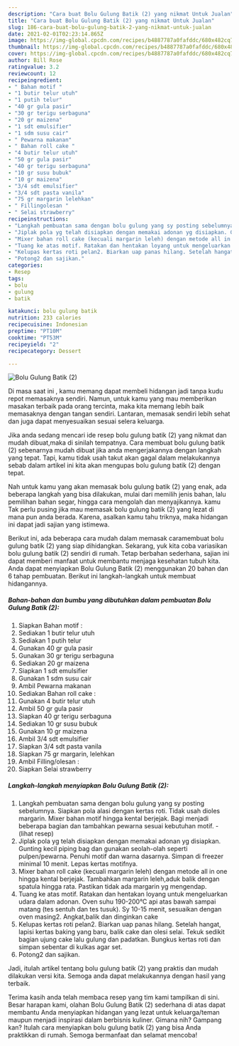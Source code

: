 ```yaml
---
description: "Cara buat Bolu Gulung Batik (2) yang nikmat Untuk Jualan"
title: "Cara buat Bolu Gulung Batik (2) yang nikmat Untuk Jualan"
slug: 186-cara-buat-bolu-gulung-batik-2-yang-nikmat-untuk-jualan
date: 2021-02-01T02:23:14.865Z
image: https://img-global.cpcdn.com/recipes/b4887787a0fafddc/680x482cq70/bolu-gulung-batik-2-foto-resep-utama.jpg
thumbnail: https://img-global.cpcdn.com/recipes/b4887787a0fafddc/680x482cq70/bolu-gulung-batik-2-foto-resep-utama.jpg
cover: https://img-global.cpcdn.com/recipes/b4887787a0fafddc/680x482cq70/bolu-gulung-batik-2-foto-resep-utama.jpg
author: Bill Rose
ratingvalue: 3.2
reviewcount: 12
recipeingredient:
- " Bahan motif "
- "1 butir telur utuh"
- "1 putih telur"
- "40 gr gula pasir"
- "30 gr terigu serbaguna"
- "20 gr maizena"
- "1 sdt emulsifier"
- "1 sdm susu cair"
- " Pewarna makanan"
- " Bahan roll cake "
- "4 butir telur utuh"
- "50 gr gula pasir"
- "40 gr terigu serbaguna"
- "10 gr susu bubuk"
- "10 gr maizena"
- "3/4 sdt emulsifier"
- "3/4 sdt pasta vanila"
- "75 gr margarin lelehkan"
- " Fillingolesan "
- " Selai strawberry"
recipeinstructions:
- "Langkah pembuatan sama dengan bolu gulung yang sy posting sebelumnya. Siapkan pola alasi dengan kertas roti. Tidak usah dioles margarin. Mixer bahan motif hingga kental berjejak. Bagi menjadi beberapa bagian dan tambahkan pewarna sesuai kebutuhan motif.           (lihat resep)"
- "Jiplak pola yg telah disiapkan dengan memakai adonan yg disiapkan. Gunting kecil piping bag dan gunakan seolah-olah seperti pulpen/pewarna. Penuhi motif dan warna dasarnya. Simpan di freezer minimal 10 menit. Lepas kertas motifnya."
- "Mixer bahan roll cake (kecuali margarin leleh) dengan metode all in one hingga kental berjejak. Tambahkan margarin leleh,aduk balik dengan spatula hingga rata. Pastikan tidak ada margarin yg mengendap."
- "Tuang ke atas motif. Ratakan dan hentakan loyang untuk mengeluarkan udara dalam adonan. Oven suhu 190-200°C api atas bawah sampai matang (tes sentuh dan tes tusuk). Sy 10-15 menit, sesuaikan dengan oven masing2. Angkat,balik dan dinginkan cake"
- "Kelupas kertas roti pelan2. Biarkan uap panas hilang. Setelah hangat, lapisi kertas baking yang baru, balik cake dan olesi selai. Tekuk sedikit bagian ujung cake lalu gulung dan padatkan. Bungkus kertas roti dan simpan sebentar di kulkas agar set."
- "Potong2 dan sajikan."
categories:
- Resep
tags:
- bolu
- gulung
- batik

katakunci: bolu gulung batik 
nutrition: 233 calories
recipecuisine: Indonesian
preptime: "PT10M"
cooktime: "PT53M"
recipeyield: "2"
recipecategory: Dessert

---
```



![Bolu Gulung Batik (2)](https://img-global.cpcdn.com/recipes/b4887787a0fafddc/680x482cq70/bolu-gulung-batik-2-foto-resep-utama.jpg)

Di masa  saat ini , kamu memang dapat membeli hidangan jadi tanpa kudu repot memasaknya sendiri. Namun, untuk kamu yang mau memberikan masakan terbaik pada orang tercinta, maka kita memang lebih baik memasaknya dengan tangan sendiri. Lantaran, memasak sendiri lebih sehat dan juga dapat menyesuaikan sesuai selera keluarga.

Jika anda sedang mencari ide resep bolu gulung batik (2) yang nikmat dan mudah dibuat,maka di sinilah tempatnya. Cara membuat bolu gulung batik (2)  sebenarnya mudah dibuat jika anda mengerjakannya dengan langkah yang tepat. Tapi, kamu tidak usah takut akan gagal dalam melakukannya 
sebab dalam artikel ini kita akan mengupas bolu gulung batik (2) dengan tepat.  



Nah untuk kamu yang akan memasak bolu gulung batik (2) yang enak, ada beberapa langkah yang bisa dilakukan, mulai dari memilih jenis bahan, lalu pemilihan bahan segar, hingga cara mengolah dan menyajikannya. kamu Tak perlu pusing jika mau memasak bolu gulung batik (2) yang lezat di mana pun anda berada. Karena, asalkan kamu  tahu triknya, maka hidangan ini dapat jadi sajian yang istimewa.

Berikut ini, ada beberapa cara mudah dalam memasak caramembuat bolu gulung batik (2) yang siap dihidangkan. Sekarang, yuk kita coba variasikan bolu gulung batik (2) sendiri di rumah. Tetap berbahan sederhana, sajian ini dapat memberi manfaat untuk membantu menjaga kesehatan tubuh kita. Anda dapat menyiapkan Bolu Gulung Batik (2) menggunakan 20 bahan dan 6 tahap pembuatan. Berikut ini langkah-langkah untuk membuat hidangannya.

<!--inarticleads1-->

##### Bahan-bahan dan bumbu yang dibutuhkan dalam pembuatan Bolu Gulung Batik (2):

1. Siapkan  Bahan motif :
1. Sediakan 1 butir telur utuh
1. Sediakan 1 putih telur
1. Gunakan 40 gr gula pasir
1. Gunakan 30 gr terigu serbaguna
1. Sediakan 20 gr maizena
1. Siapkan 1 sdt emulsifier
1. Gunakan 1 sdm susu cair
1. Ambil  Pewarna makanan
1. Sediakan  Bahan roll cake :
1. Gunakan 4 butir telur utuh
1. Ambil 50 gr gula pasir
1. Siapkan 40 gr terigu serbaguna
1. Sediakan 10 gr susu bubuk
1. Gunakan 10 gr maizena
1. Ambil 3/4 sdt emulsifier
1. Siapkan 3/4 sdt pasta vanila
1. Siapkan 75 gr margarin, lelehkan
1. Ambil  Filling/olesan :
1. Siapkan  Selai strawberry




<!--inarticleads2-->

##### Langkah-langkah menyiapkan Bolu Gulung Batik (2):

1. Langkah pembuatan sama dengan bolu gulung yang sy posting sebelumnya. Siapkan pola alasi dengan kertas roti. Tidak usah dioles margarin. Mixer bahan motif hingga kental berjejak. Bagi menjadi beberapa bagian dan tambahkan pewarna sesuai kebutuhan motif. -           (lihat resep)
1. Jiplak pola yg telah disiapkan dengan memakai adonan yg disiapkan. Gunting kecil piping bag dan gunakan seolah-olah seperti pulpen/pewarna. Penuhi motif dan warna dasarnya. Simpan di freezer minimal 10 menit. Lepas kertas motifnya.
1. Mixer bahan roll cake (kecuali margarin leleh) dengan metode all in one hingga kental berjejak. Tambahkan margarin leleh,aduk balik dengan spatula hingga rata. Pastikan tidak ada margarin yg mengendap.
1. Tuang ke atas motif. Ratakan dan hentakan loyang untuk mengeluarkan udara dalam adonan. Oven suhu 190-200°C api atas bawah sampai matang (tes sentuh dan tes tusuk). Sy 10-15 menit, sesuaikan dengan oven masing2. Angkat,balik dan dinginkan cake
1. Kelupas kertas roti pelan2. Biarkan uap panas hilang. Setelah hangat, lapisi kertas baking yang baru, balik cake dan olesi selai. Tekuk sedikit bagian ujung cake lalu gulung dan padatkan. Bungkus kertas roti dan simpan sebentar di kulkas agar set.
1. Potong2 dan sajikan.




Jadi, itulah artikel tentang  bolu gulung batik (2)  yang praktis dan mudah dilakukan versi kita. Semoga anda dapat melakukannya dengan hasil yang terbaik. 

Terima kasih anda telah membaca resep yang tim kami tampilkan di sini. Besar harapan kami, olahan  Bolu Gulung Batik (2) sederhana di atas dapat membantu Anda menyiapkan hidangan yang lezat untuk keluarga/teman maupun menjadi inspirasi dalam berbisnis kuliner. Gimana nih? Gampang kan? Itulah cara menyiapkan bolu gulung batik (2) yang bisa Anda praktikkan di rumah. Semoga bermanfaat dan selamat mencoba!

